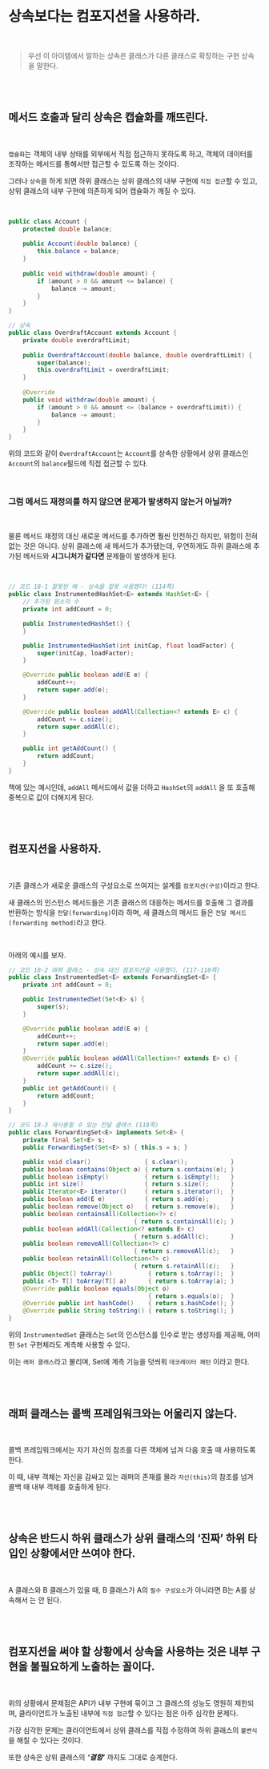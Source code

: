# 상속보다는 컴포지션을 사용하라.

</br>

> 우선 이 아이템에서 말하는 상속은 클래스가 다른 클래스로 확장하는 구현 상속을 말한다.

</br>

</br>

## 메서드 호출과 달리 상속은 캡슐화를 깨뜨린다.

</br>

`캡슐화`는 객체의 내부 상태를 외부에서 직접 접근하지 못하도록 하고, 객체의 데이터를 조작하는 메서드를 통해서만 접근할 수 있도록 하는 것이다.

그러나 `상속`을 하게 되면 하위 클래스는 상위 클래스의 내부 구현에 `직접 접근`할 수 있고, 상위 클래스의 내부 구현에 의존하게 되어 캡슐화가 깨질 수 있다.

</br>

```java
public class Account {
    protected double balance;
		
    public Account(double balance) {
        this.balance = balance;
    }
		
    public void withdraw(double amount) {
        if (amount > 0 && amount <= balance) {
            balance -= amount;
        }
    }
}

// 상속
public class OverdraftAccount extends Account {
    private double overdraftLimit;
		
    public OverdraftAccount(double balance, double overdraftLimit) {
        super(balance);
        this.overdraftLimit = overdraftLimit;
    }
		
    @Override
    public void withdraw(double amount) {
        if (amount > 0 && amount <= (balance + overdraftLimit)) {
            balance -= amount;
        }
    }
}
```

위의 코드와 같이 `OverdraftAccount`는 `Account`를 상속한 상황에서 상위 클래스인 `Account`의 `balance`필드에 직접 접근할 수 있다.

</br>

### 그럼 메서드 재정의를 하지 않으면 문제가 발생하지 않는거 아닐까?

</br>

물론 메서드 재정의 대신 새로운 메서드를 추가하면 훨씬 안전하긴 하지만, 위험이 전혀 없는 것은 아니다.
상위 클래스에 새 메서드가 추가됐는데, 우연하게도 하위 클래스에 추가된 메서드와 **시그니처가 같다면** 문제들이 발생하게 된다.

</br>

```java
// 코드 18-1 잘못된 예 - 상속을 잘못 사용했다! (114쪽)
public class InstrumentedHashSet<E> extends HashSet<E> {
    // 추가된 원소의 수
    private int addCount = 0;

    public InstrumentedHashSet() {
    }

    public InstrumentedHashSet(int initCap, float loadFactor) {
        super(initCap, loadFactor);
    }

    @Override public boolean add(E e) {
        addCount++;
        return super.add(e);
    }

    @Override public boolean addAll(Collection<? extends E> c) {
        addCount += c.size();
        return super.addAll(c);
    }

    public int getAddCount() {
        return addCount;
    }
}
```

책에 있는 예시인데, `addAll` 메서드에서 값을 더하고 `HashSet`의 `addAll` 을 또 호출해 중복으로 값이 더해지게 된다.

</br>

</br>

## 컴포지션을 사용하자.

</br>

기존 클래스가 새로운 클래스의 구성요소로 쓰여지는 설계를 `컴포지션(구성)`이라고 한다.

새 클래스의 인스턴스 메서드들은 기존 클래스의 대응하는 메서드를 호출해 그 결과를 반환하는 방식을 `전달(forwarding)`이라 하며, 새 클래스의 메서드 들은 `전달 메서드(forwarding method)`라고 한다.

</br>

아래의 예시를 보자.

```java
// 코드 18-2 래퍼 클래스 - 상속 대신 컴포지션을 사용했다. (117-118쪽)
public class InstrumentedSet<E> extends ForwardingSet<E> {
    private int addCount = 0;

    public InstrumentedSet(Set<E> s) {
        super(s);
    }

    @Override public boolean add(E e) {
        addCount++;
        return super.add(e);
    }
    @Override public boolean addAll(Collection<? extends E> c) {
        addCount += c.size();
        return super.addAll(c);
    }
    public int getAddCount() {
        return addCount;
    }
}

// 코드 18-3 재사용할 수 있는 전달 클래스 (118쪽)
public class ForwardingSet<E> implements Set<E> {
    private final Set<E> s;
    public ForwardingSet(Set<E> s) { this.s = s; }

    public void clear()               { s.clear();            }
    public boolean contains(Object o) { return s.contains(o); }
    public boolean isEmpty()          { return s.isEmpty();   }
    public int size()                 { return s.size();      }
    public Iterator<E> iterator()     { return s.iterator();  }
    public boolean add(E e)           { return s.add(e);      }
    public boolean remove(Object o)   { return s.remove(o);   }
    public boolean containsAll(Collection<?> c)
                                   { return s.containsAll(c); }
    public boolean addAll(Collection<? extends E> c)
                                   { return s.addAll(c);      }
    public boolean removeAll(Collection<?> c)
                                   { return s.removeAll(c);   }
    public boolean retainAll(Collection<?> c)
                                   { return s.retainAll(c);   }
    public Object[] toArray()          { return s.toArray();  }
    public <T> T[] toArray(T[] a)      { return s.toArray(a); }
    @Override public boolean equals(Object o)
                                       { return s.equals(o);  }
    @Override public int hashCode()    { return s.hashCode(); }
    @Override public String toString() { return s.toString(); }
}
```

위의 `InstrumentedSet` 클래스는 `Set`의 인스턴스를 인수로 받는 생성자를 제공해, 어떠한 `Set` 구현체라도 계측해 사용할 수 있다.

이는 `래퍼 클래스`라고 불리며, Set에 계측 기능을 덧씌워 `데코레이터 패턴` 이라고 한다.

</br>

</br>

## 래퍼 클래스는 콜백 프레임워크와는 어울리지 않는다.

</br>

콜백 프레임워크에서는 자기 자신의 참조를 다른 객체에 넘겨 다음 호출 때 사용하도록 한다.

이 때, 내부 객체는 자신을 감싸고 있는 래퍼의 존재를 몰라 `자신(this)`의 참조를 넘겨 콜백 때 내부 객체를 호출하게 된다.

</br>

</br>

## 상속은 반드시 하위 클래스가 상위 클래스의 ‘진짜’ 하위 타입인 상황에서만 쓰여야 한다.

</br>

A 클래스와 B 클래스가 있을 때, B 클래스가 A의 `필수 구성요소`가 아니라면 B는 A를 상속해서 는 안 된다.

</br>

</br>

## 컴포지션을 써야 할 상황에서 상속을 사용하는 것은 내부 구현을 불필요하게 노출하는 꼴이다.

</br>

위의 상황에서 문제점은 API가 내부 구현에 묶이고 그 클래스의 성능도 영원히 제한되며, 클라이언트가 노출된 내부에 `직접 접근`할 수 있다는 점은 아주 심각한 문제다.

가장 심각한 문제는 클라이언트에서 상위 클래스를 직접 수정하여 하위 클래스의 `불변식`을 해칠 수 있다는 것이다.

또한 상속은 상위 클래스의 ***‘결함’*** 까지도 그대로 승계한다.

